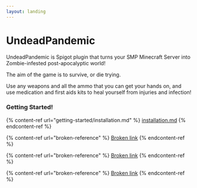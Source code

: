 ```yaml
---
layout: landing
---
```


# UndeadPandemic

UndeadPandemic is Spigot plugin that turns your SMP Minecraft Server into Zombie-infested post-apocalyptic world!

The aim of the game is to survive, or die trying.

Use any weapons and all the ammo that you can get your hands on, and use medication and first aids kits to heal yourself from injuries and infection!

### Getting Started!

{% content-ref url="getting-started/installation.md" %}
[installation.md](getting-started/installation.md)
{% endcontent-ref %}

{% content-ref url="broken-reference" %}
[Broken link](broken-reference)
{% endcontent-ref %}

{% content-ref url="broken-reference" %}
[Broken link](broken-reference)
{% endcontent-ref %}

{% content-ref url="broken-reference" %}
[Broken link](broken-reference)
{% endcontent-ref %}
